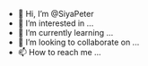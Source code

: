 - 👋 Hi, I’m @SiyaPeter
- 👀 I’m interested in ...
- 🌱 I’m currently learning ...
- 💞️ I’m looking to collaborate on ...
- 📫 How to reach me ...

<!---
SiyaPeter/SiyaPeter is a ✨ special ✨ repository because its `README.md` (this file) appears on your GitHub profile.
You can click the Preview link to take a look at your changes.
--->
